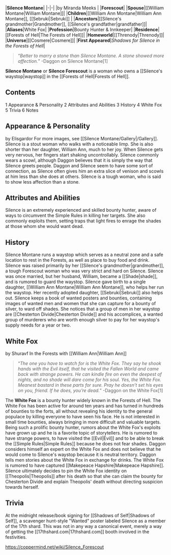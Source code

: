 |**Silence Montane**|
|-|-|
|by  Miranda Meeks |
|**Forescout**|
|**Spouse**|[[William Montane\|William Montane]]|
|**Children**|[[William Ann Montane\|William Ann Montane]], [[Sebruki\|Sebruki]] |
|**Ancestors**|[[Silence's grandmother\|Grandmother]], [[Silence's grandfather\|grandfather]]|
|**Aliases**|White Fox|
|**Profession**|Bounty Hunter & Innkeeper|
|**Residence**|[[Forests of Hell\|The Forests of Hell]]|
|**Homeworld**|[[Threnody\|Threnody]]|
|**Universe**|[[Cosmere\|Cosmere]]|
|**First Appeared**|*Shadows for Silence in the Forests of Hell*|

>“*Better to marry a stone than Silence Montane. A stone showed more affection.*”
\-Daggon on Silence Montane[1]


**Silence Montane** or **Silence Forescout** is a woman who owns a [[Silence's waystop\|waystop]] in the [[Forests of Hell\|Forests of Hell]].

## Contents

1 Appearance & Personality
2 Attributes and Abilities
3 History
4 White Fox
5 Trivia
6 Notes


## Appearance & Personality
 by  Elisgardor 
For more images, see [[Silence Montane/Gallery\|/Gallery]].
Silence is a stout woman who walks with a noticeable limp. She is also shorter than her daughter, William Ann, much to her joy. When Silence gets very nervous, her fingers start shaking uncontrollably.
Silence commonly wears a scowl, although Daggon believes that it is simply the way that Silence greets people. Daggon and Silence seem to have some sort of connection, as Silence often gives him an extra slice of venison and scowls at him less than she does at others. Silence is a tough woman, who is said to show less affection than a stone.

## Attributes and Abilities
Silence is an extremely experienced and skilled bounty hunter, aware of ways to circumvent the Simple Rules in killing her targets. She also commonly exploits them, setting traps that light fires to enrage the shades at those whom she would want dead.

## History
Silence Montane runs a waystop which serves as a neutral zone and a safe location to rest in the Forests, as well as place to buy food and drink.
Silence was raised primarily by her [[Silence's grandmother\|grandmother]], a tough Forescout woman who was very strict and hard on Silence. Silence was once married, but her husband, William, became a [[Shade\|shade]], and is rumored to guard the waystop.
Silence gave birth to a single daughter, [[William Ann Montane\|William Ann Montane]], who helps her run the waystop. Her recently adopted daughter, [[Sebruki\|Sebruki]] also helps out.
Silence keeps a book of wanted posters and bounties, containing images of wanted men and women that she can capture for a bounty of silver, to ward off shades. She notices that a group of men in her waystop are [[Chesterton Divide\|Chesterton Divide]] and his accomplices, a wanted group of murderers who are worth enough silver to pay for her waystop's supply needs for a year or two.

## White Fox
 by  Shuravf  In the Forests with [[William Ann\|William Ann]]
>“*The one you have to watch for is the White Fox. They say he shook hands with the Evil itself, that he visited the Fallen World and came back with strange powers. He can kindle fire on even the deepest of nights, and no shade will dare come for his soul. Yes, the White Fox. Meanest bastard in these parts for sure. Pray he doesn’t set his eyes on you, friend. If he does, you’re dead.*”
\-Daggon on the White Fox[1]


The **White Fox** is a bounty hunter widely known in the Forests of Hell.
The White Fox has been active for around ten years and has turned in hundreds of bounties to the forts, all without revealing his identity to the general populace by killing everyone to have seen his face. He is not interested in small time bounties, always bringing in more difficult and valuable targets.
Being such a prolific bounty hunter, rumors about the White Fox's exploits have grown up and he is a favorite topic of storytellers. He is rumored to have strange powers, to have visited the [[Evil\|Evil]] and to be able to break the [[Simple Rules\|Simple Rules]] because he does not fear shades. Daggon considers himself an expert on the White Fox and does not believe that he would come to Silence's waystop because it is neutral territory. Daggon tells men stories about the White Fox in exchange for drinks.
The White Fox is rumored to have captured [[Makepeace Hapshire\|Makepeace Hapshire]].
Silence ultimately decides to pin the White Fox identity on [[Theopolis\|Theopolis]] after his death so that she can claim the bounty for Chesterton Divide and explain Theopolis' death without directing suspicion towards herself.

## Trivia
At the midnight release/book signing for [[Shadows of Self\|Shadows of Self]], a scavenger hunt-style "Wanted" poster labeled Silence as a member of the 17th shard. This was not in any way a canonical event, merely a way of getting the [[17thshard.com\|17thshard.com]] booth involved in the festivities.


https://coppermind.net/wiki/Silence_Forescout